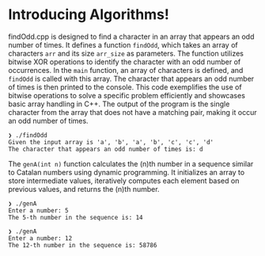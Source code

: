 # Introducing Algorithms!
findOdd.cpp is designed to find a character in an array that appears an odd number of times. It defines a function `findOdd`, which takes an array of characters `arr` and its size `arr_size` as parameters. The function utilizes bitwise XOR operations to identify the character with an odd number of occurrences. In the `main` function, an array of characters is defined, and `findOdd` is called with this array. The character that appears an odd number of times is then printed to the console. This code exemplifies the use of bitwise operations to solve a specific problem efficiently and showcases basic array handling in C++. The output of the program is the single character from the array that does not have a matching pair, making it occur an odd number of times.
```
❯ ./findOdd                 
Given the input array is 'a', 'b', 'a', 'b', 'c', 'c', 'd'
The character that appears an odd number of times is: d
```
The `genA(int n)` function calculates the \(n\)th number in a sequence similar to Catalan numbers using dynamic programming. It initializes an array to store intermediate values, iteratively computes each element based on previous values, and returns the \(n\)th number. 
```
❯ ./genA   
Enter a number: 5
The 5-th number in the sequence is: 14

❯ ./genA
Enter a number: 12
The 12-th number in the sequence is: 58786
```
